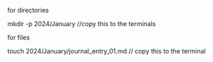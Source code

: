 <p>for directories<p>
mkdir -p 2024/January  //copy this to the terminals


<br>
<p>for files <p>
touch 2024/January/journal_entry_01.md  // copy this to the terminal
